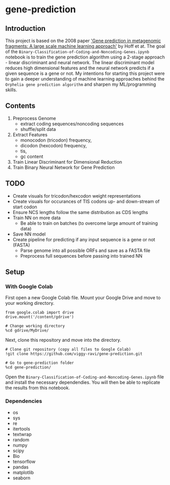 # gene-prediction

## Introduction

This project is based on the 2008 paper ['Gene prediction in metagenomic fragments: A large scale machine learning approach'](https://bmcbioinformatics.biomedcentral.com/articles/10.1186/1471-2105-9-217) by Hoff et at. The goal of the `Binary-Classification-of-Coding-and-Noncoding-Genes.ipynb` notebook is to train the gene prediction algorithm using a 2-stage approach - linear discriminant and neural network. The linear discriminant model reduces high dimensional features and the neural network predicts if a given sequence is a gene or not. My intentions for starting this project were to gain a deeper understanding of machine learning approaches behind the `Orphelia gene prediction algorithm` and sharpen my ML/programming skills.  
    
## Contents
1. Preprocess Genome 
    * extract coding sequences/noncoding sequences
    * shuffle/split data
2. Extract Features 
    * monocodon (tricodon) frequency, 
    * dicodon (hexcodon) frequency, 
    * tis, 
    * gc content
3. Train Linear Discriminant for Dimensional Reduction
4. Train Binary Neural Network for Gene Prediction

## TODO
* Create visuals for tricodon/hexcodon weight representations
* Create visuals for occurances of TIS codons up- and down-stream of start codon
* Ensure NCS lengths follow the same distribution as CDS lengths
* Train NN on more data
    * Be able to train on batches (to overcome large amount of training data) 
* Save NN model  
* Create pipeline for predicting if any input sequence is a gene or not (FASTA) 
    * Parse genome into all possible ORFs and save as a FASTA file
    * Preprocess full sequences before passing into trained NN

## Setup

### With Google Colab
First open a new Google Colab file. Mount your Google Drive and move to your working directory. 

    from google.colab import drive
    drive.mount('/content/gdrive')

    # Change working directory
    %cd gdrive/MyDrive/
    
Next, clone this repository and move into the directory.

    # Clone git repository (copy all files to Google Colab)
    !git clone https://github.com/viggy-ravi/gene-prediction.git
    
    # Go to gene-prediction folder
    %cd gene-prediction/

Open the `Binary-Classification-of-Coding-and-Noncoding-Genes.ipynb` file and install the necessary dependendies. You will then be able to replicate the results from this notebook.
    
### Dependencies
* os
* sys
* re
* itertools
* textwrap
* random
* numpy
* scipy
* Bio
* tensorflow
* pandas
* matplotlib
* seaborn
